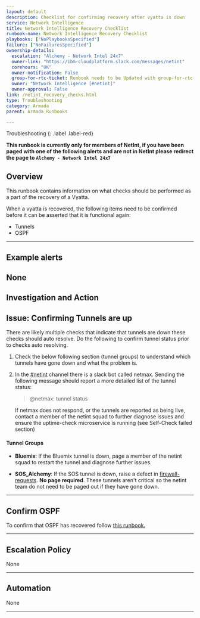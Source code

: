 ```yaml
---
layout: default
description: Checklist for confirming recovery after vyatta is down
service: Network Intelligence
title: Network Intelligence Recovery Checklist
runbook-name: Network Intelligence Recovery Checklist
playbooks: ["NoPlaybooksSpecified"]
failure: ["NoFailuresSpecified"]
ownership-details:
  escalation: "Alchemy - Network Intel 24x7"
  owner-link: "https://ibm-cloudplatform.slack.com/messages/netint"
  corehours: "UK"
  owner-notification: False
  group-for-rtc-ticket: Runbook needs to be Updated with group-for-rtc-ticket
  owner: "Network Intelligence [#netint]"
  owner-approval: False
link: /netint_recovery_checks.html
type: Troubleshooting
category: Armada
parent: Armada Runbooks

---
```


Troubleshooting
{: .label .label-red}

**This runbook is currently only for members of NetInt, if you have been paged with one of the following alerts and are not in NetInt please redirect the page to `Alchemy - Network Intel 24x7`**

## Overview
This runbook contains information on what checks should be performed as a part of the recovery of a Vyatta.

When a vyatta is recovered, the following items need to be confirmed before it can be asserted that it is functional again:

  - Tunnels
  - OSPF
---

## Example alerts

None
---

## Investigation and Action

## Issue: Confirming Tunnels are up

There are likely multiple checks that indicate that tunnels are down these checks should auto resolve.  Do the following to confirm tunnel status prior to checks auto resolving.

1. Check the below following section (tunnel groups) to understand which tunnels have gone down and what the problem is.

2. In the [#netint](https://ibm-argonauts.slack.com/messages/C53PUD2TE) channel there is a slack bot called netmax. Sending the following message should report a more detailed list of the tunnel status:

   >@netmax: tunnel status

   If netmax does not respond, or the tunnels are reported as being live, contact a member of the netint squad to further diagnose issues and ensure the uptime-check microservice is running (see Self-Check failed section)

#### Tunnel Groups

* **Bluemix**: If the Bluemix tunnel is down, page a member of the netint squad to restart the tunnel and diagnose further issues.

* **SOS_Alchemy**: If the SOS tunnel is down, raise a defect in [firewall-requests](https://github.ibm.com/alchemy-netint/firewall-requests/). **No page required**. These tunnels aren't critical so the netint team do not need to be paged out if they have gone down. 

---

## Confirm OSPF

To confirm that OSPF has recovered follow [this runbook.](./netint_alertmanager_checks.html#issue-no-tunnel-is-routing-to-bluemix-gorouter-ip-on-vyatta)

---

## Escalation Policy

None

---

## Automation

None

---
